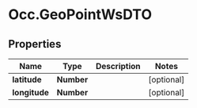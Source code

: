# Occ.GeoPointWsDTO

## Properties
Name | Type | Description | Notes
------------ | ------------- | ------------- | -------------
**latitude** | **Number** |  | [optional] 
**longitude** | **Number** |  | [optional] 


